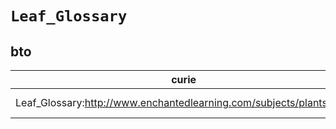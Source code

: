 # `Leaf_Glossary`

## bto

| curie                                                                |   usages | nodes                                                                                                           |
|----------------------------------------------------------------------|----------|-----------------------------------------------------------------------------------------------------------------|
| Leaf_Glossary:http://www.enchantedlearning.com/subjects/plants/leaf/ |        1 | [http://purl.obolibrary.org/obo/BTO:0001814](https://bioregistry.io/http://purl.obolibrary.org/obo/BTO:0001814) |
